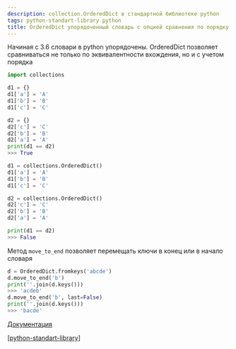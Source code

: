 ```yaml
---
description: collection.OrderedDict в стандартной библиотеке python
tags: python-standart-library python
title: OrderedDict упорядоченный словарь с опцией сравнения по порядку
---
```

Начиная с 3.6 словари в python упорядочены. OrderedDict позволяет сравниваться не только по эквивалентности вхождения, но и с учетом порядка

```python
import collections

d1 = {}
d1['a'] = 'A'
d1['b'] = 'B'
d1['c'] = 'C'

d2 = {}
d2['c'] = 'C'
d2['b'] = 'B'
d2['a'] = 'A'
print(d1 == d2)
>>> True

d1 = collections.OrderedDict()
d1['a'] = 'A'
d1['b'] = 'B'
d1['c'] = 'C'

d2 = collections.OrderedDict()
d2['c'] = 'C'
d2['b'] = 'B'
d2['a'] = 'A'

print(d1 == d2)
>>> False
```

Метод `move_to_end` позволяет перемещать ключи в конец или в начало словаря

```python
d = OrderedDict.fromkeys('abcde')
d.move_to_end('b')
print(''.join(d.keys()))
>>> 'acdeb'
d.move_to_end('b', last=False)
print(''.join(d.keys()))
>>> 'bacde'
```

[Документация](https://docs.python.org/3/library/collections.html#ordereddict-objects)

[[python-standart-library]]

[//begin]: # "Autogenerated link references for markdown compatibility"
[python-standart-library]: ..%2Flists%2Fpython-standart-library "Стандартная библиотека python и полезные ресурсы"
[//end]: # "Autogenerated link references"